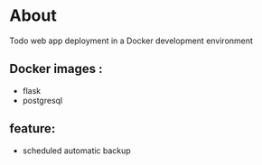 # About
Todo web app deployment in a Docker development environment

## Docker images :
- flask
- postgresql

## feature:
- scheduled automatic backup
